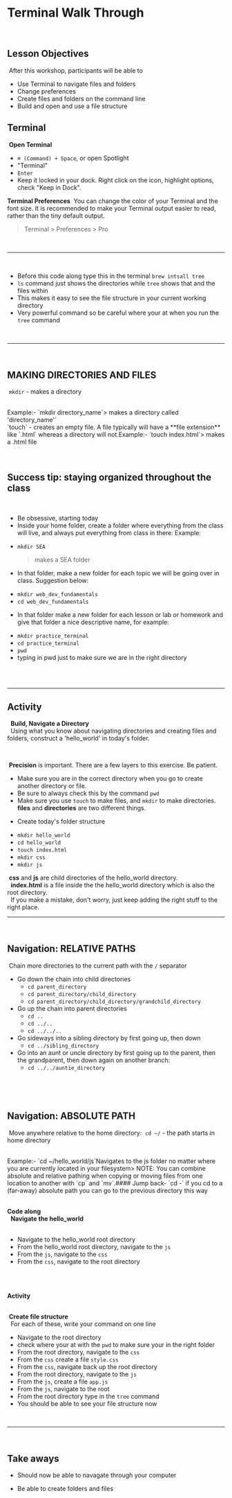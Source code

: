 # Terminal Walk Through
​
## Lesson Objectives
​
After this workshop, participants will be able to
​
* Use Terminal to navigate files and folders
* Change preferences
* Create files and folders on the command line
* Build and open and use a file structure

## Terminal
​
**Open Terminal**
​
- `⌘ (Command) + Space`, or open Spotlight
- "Terminal"
- `Enter`
​
- Keep it locked in your dock. Right click on the icon, highlight options, check "Keep in Dock".
​

**Terminal Preferences**
​
You can change the color of your Terminal and the font size. It is recommended to make your Terminal output easier to read, rather than the tiny default output.
​
> Terminal > Preferences > Pro
​
<br>
<hr>
​

- Before this code along type this in the terminal `brew intsall tree`
- `ls` command just shows the directories while `tree` shows that and the files within
- This makes it easy to see the file structure in your current working directory
- Very powerful command so be careful where your at when you run the `tree` command

<br>
<hr>
​

## MAKING DIRECTORIES AND FILES
​
`mkdir` - makes a directory

<br>
​
Example:
​
- `mkdir directory_name`
​
	> makes a directory called 'directory_name'`
​
<br>
​
`touch` - creates an empty file. A file typically will have a **file extension** like `.html` whereas a directory will not.
​
​
Example:
​
- `touch index.html`
​
	> makes a .html file
​
<br>

​
## Success tip: staying organized throughout the class
​
* Be obsessive, starting today
* Inside your home folder, create a folder where everything from the class will live, and always put everything from class in there:
​
Example:
​
- `mkdir SEA`
​
	> makes a SEA folder


* In that folder, make a new folder for each topic we will be going over in class. Suggestion below:
​
- `mkdir web_dev_fundamentals`
- `cd web_dev_fundamentals`
​
* In that folder make a new folder for each lesson or lab or homework and give that folder a nice descriptive name, for example:
​
- `mkdir practice_terminal`
- `cd practice_terminal`
- `pwd`
- typing in pwd just to make sure we are in the right directory

​
​
<br>
​<hr>

## Activity
​
​
**Build, Navigate a Directory**<br>
​
​
Using what you know about navigating directories and creating files and folders, construct a 'hello_world' in today's folder.

<br>

​
**Precision** is important. There are a few layers to this exercise. Be patient.
​
- Make sure you are in the correct directory when you go to create another directory or file.
- Be sure to always check this by the command `pwd`
- Make sure you use `touch` to make files, and `mkdir` to make directories. **files** and **directories** are two different things.
​
* Create today's folder structure
- `mkdir hello_world`
- `cd hello_world`​
- `touch index.html`
- `mkdir css`
- `mkdir js`

​
**css** and **js** are child directories of the hello_world directory.<br>
​
​
**index.html** is a file inside the the hello_world directory which is also the root directory.<br>
​
​
If you make a mistake, don't worry, just keep adding the right stuff to the right place.
​
​
<br>
<hr>
​

## Navigation: RELATIVE PATHS
​
Chain more directories to the current path with the `/` separator
​
- Go down the chain into child directories
	- `cd parent_directory`
	- `cd parent_directory/child_directory`
	- `cd parent_directory/child_directory/grandchild_directory`
​
- Go up the chain into parent directories
	- `cd ..`
	- `cd ../..`
	- `cd ../../..`
​
- Go sideways into a sibling directory by first going up, then down
	- `cd ../sibling_directory`
​
- Go into an aunt or uncle directory by first going up to the parent, then the grandparent, then down again on another branch:
​
	- `cd ../../auntie_directory`
​
<br>

​
## Navigation: ABSOLUTE PATH
​
Move anywhere relative to the home directory: 
​
`cd ~/` - the path starts in home directory

<br>
​
Example:
​
- `cd ~/hello_world/js`
​
Navigates to the js folder no matter where you are currently located in your filesystem
​
> NOTE: You can combine absolute and relative pathing when copying or moving files from one location to another with `cp` and `mv`.
​
#### Jump back
​
- `cd -` if you cd to a (far-away) absolute path you can go to the previous directory this way
​

<br>
​

**Code along**<br>
​
​
**Navigate the hello_world**<br>
​
​
* Navigate to the hello_world root directory
* From the hello_world root directory, navigate to the `js`
* From the `js`, navigate to the `css`
* From the `css`, navigate to the root directory
​
<br>
​

**Activity**<br>
​

​
**Create file structure**<br>
​
​
For each of these, write your command on one line
​
* Navigate to the root directory
* check where your at with the `pwd` to make sure your in the right folder
* From the root directory, navigate to the `css`
* From the `css` create a file `style.css`
* From the `css`, navigate back up the root directory
* From the root directory, navigate to the `js`
* From the `js`, create a file `app.js`
* From the `js`, navigate to the root
* From the root directory type in the `tree` command
* You should be able to see your file structure now

​
<br>
<hr>

​
## Take aways

- Should now be able to navagate through your computer

- Be able to create folders and files



